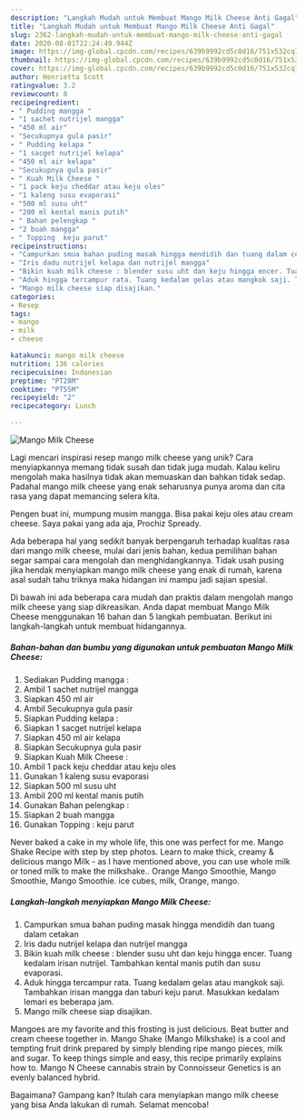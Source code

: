 ```yaml
---
description: "Langkah Mudah untuk Membuat Mango Milk Cheese Anti Gagal"
title: "Langkah Mudah untuk Membuat Mango Milk Cheese Anti Gagal"
slug: 2362-langkah-mudah-untuk-membuat-mango-milk-cheese-anti-gagal
date: 2020-08-01T22:24:49.944Z
image: https://img-global.cpcdn.com/recipes/639b9992cd5c0d16/751x532cq70/mango-milk-cheese-foto-resep-utama.jpg
thumbnail: https://img-global.cpcdn.com/recipes/639b9992cd5c0d16/751x532cq70/mango-milk-cheese-foto-resep-utama.jpg
cover: https://img-global.cpcdn.com/recipes/639b9992cd5c0d16/751x532cq70/mango-milk-cheese-foto-resep-utama.jpg
author: Henrietta Scott
ratingvalue: 3.2
reviewcount: 8
recipeingredient:
- " Pudding mangga "
- "1 sachet nutrijel mangga"
- "450 ml air"
- "Secukupnya gula pasir"
- " Pudding kelapa "
- "1 sacget nutrijel kelapa"
- "450 ml air kelapa"
- "Secukupnya gula pasir"
- " Kuah Milk Cheese "
- "1 pack keju cheddar atau keju oles"
- "1 kaleng susu evaporasi"
- "500 ml susu uht"
- "200 ml kental manis putih"
- " Bahan pelengkap "
- "2 buah mangga"
- " Topping  keju parut"
recipeinstructions:
- "Campurkan smua bahan puding masak hingga mendidih dan tuang dalam cetakan"
- "Iris dadu nutrijel kelapa dan nutrijel mangga"
- "Bikin kuah milk cheese : blender susu uht dan keju hingga encer. Tuang kedalam irisan nutrijel. Tambahkan kental manis putih dan susu evaporasi."
- "Aduk hingga tercampur rata. Tuang kedalam gelas atau mangkok saji. Tambahkan irisan mangga dan taburi keju parut. Masukkan kedalam lemari es beberapa jam."
- "Mango milk cheese siap disajikan."
categories:
- Resep
tags:
- mango
- milk
- cheese

katakunci: mango milk cheese 
nutrition: 136 calories
recipecuisine: Indonesian
preptime: "PT28M"
cooktime: "PT55M"
recipeyield: "2"
recipecategory: Lunch

---
```



![Mango Milk Cheese](https://img-global.cpcdn.com/recipes/639b9992cd5c0d16/751x532cq70/mango-milk-cheese-foto-resep-utama.jpg)

Lagi mencari inspirasi resep mango milk cheese yang unik? Cara menyiapkannya memang tidak susah dan tidak juga mudah. Kalau keliru mengolah maka hasilnya tidak akan memuaskan dan bahkan tidak sedap. Padahal mango milk cheese yang enak seharusnya punya aroma dan cita rasa yang dapat memancing selera kita.

Pengen buat ini, mumpung musim mangga. Bisa pakai keju oles atau cream cheese. Saya pakai yang ada aja, Prochiz Spready.

Ada beberapa hal yang sedikit banyak berpengaruh terhadap kualitas rasa dari mango milk cheese, mulai dari jenis bahan, kedua pemilihan bahan segar sampai cara mengolah dan menghidangkannya. Tidak usah pusing jika hendak menyiapkan mango milk cheese yang enak di rumah, karena asal sudah tahu triknya maka hidangan ini mampu jadi sajian spesial.


Di bawah ini ada beberapa cara mudah dan praktis dalam mengolah mango milk cheese yang siap dikreasikan. Anda dapat membuat Mango Milk Cheese menggunakan 16 bahan dan 5 langkah pembuatan. Berikut ini langkah-langkah untuk membuat hidangannya.

<!--inarticleads1-->

##### Bahan-bahan dan bumbu yang digunakan untuk pembuatan Mango Milk Cheese:

1. Sediakan  Pudding mangga :
1. Ambil 1 sachet nutrijel mangga
1. Siapkan 450 ml air
1. Ambil Secukupnya gula pasir
1. Siapkan  Pudding kelapa :
1. Siapkan 1 sacget nutrijel kelapa
1. Siapkan 450 ml air kelapa
1. Siapkan Secukupnya gula pasir
1. Siapkan  Kuah Milk Cheese :
1. Ambil 1 pack keju cheddar atau keju oles
1. Gunakan 1 kaleng susu evaporasi
1. Siapkan 500 ml susu uht
1. Ambil 200 ml kental manis putih
1. Gunakan  Bahan pelengkap :
1. Siapkan 2 buah mangga
1. Gunakan  Topping : keju parut


Never baked a cake in my whole life, this one was perfect for me. Mango Shake Recipe with step by step photos. Learn to make thick, creamy &amp; delicious mango Milk - as I have mentioned above, you can use whole milk or toned milk to make the milkshake.. Orange Mango Smoothie, Mango Smoothie, Mango Smoothie. ice cubes, milk, Orange, mango. 

<!--inarticleads2-->

##### Langkah-langkah menyiapkan Mango Milk Cheese:

1. Campurkan smua bahan puding masak hingga mendidih dan tuang dalam cetakan
1. Iris dadu nutrijel kelapa dan nutrijel mangga
1. Bikin kuah milk cheese : blender susu uht dan keju hingga encer. Tuang kedalam irisan nutrijel. Tambahkan kental manis putih dan susu evaporasi.
1. Aduk hingga tercampur rata. Tuang kedalam gelas atau mangkok saji. Tambahkan irisan mangga dan taburi keju parut. Masukkan kedalam lemari es beberapa jam.
1. Mango milk cheese siap disajikan.


Mangoes are my favorite and this frosting is just delicious. Beat butter and cream cheese together in. Mango Shake (Mango Milkshake) is a cool and tempting fruit drink prepared by simply blending ripe mango pieces, milk and sugar. To keep things simple and easy, this recipe primarily explains how to. Mango N Cheese cannabis strain by Connoisseur Genetics is an evenly balanced hybrid. 

Bagaimana? Gampang kan? Itulah cara menyiapkan mango milk cheese yang bisa Anda lakukan di rumah. Selamat mencoba!
